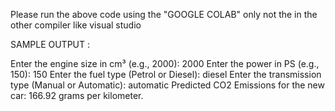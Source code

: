 Please run the above code using the "GOOGLE COLAB" only not the in the other compiler like visual studio


SAMPLE OUTPUT :

Enter the engine size in cm³ (e.g., 2000): 2000
Enter the power in PS (e.g., 150): 150
Enter the fuel type (Petrol or Diesel): diesel
Enter the transmission type (Manual or Automatic): automatic
Predicted CO2 Emissions for the new car: 166.92 grams per kilometer.
